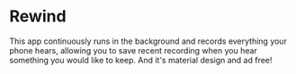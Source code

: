 # Rewind

This app continuously runs in the background and records everything your phone hears, 
allowing you to save recent recording when you hear something you would like to keep. 
And it's material design and ad free!
